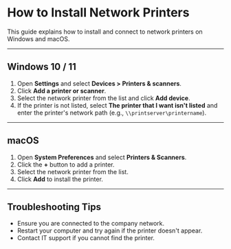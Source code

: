 # How to Install Network Printers

This guide explains how to install and connect to network printers on Windows and macOS.

---

## Windows 10 / 11

1. Open **Settings** and select **Devices > Printers & scanners**.  
2. Click **Add a printer or scanner**.  
3. Select the network printer from the list and click **Add device**.  
4. If the printer is not listed, select **The printer that I want isn't listed** and enter the printer's network path (e.g., `\\printserver\printername`).

---

## macOS

1. Open **System Preferences** and select **Printers & Scanners**.  
2. Click the **+** button to add a printer.  
3. Select the network printer from the list.  
4. Click **Add** to install the printer.

---

## Troubleshooting Tips

- Ensure you are connected to the company network.  
- Restart your computer and try again if the printer doesn't appear.  
- Contact IT support if you cannot find the printer.
